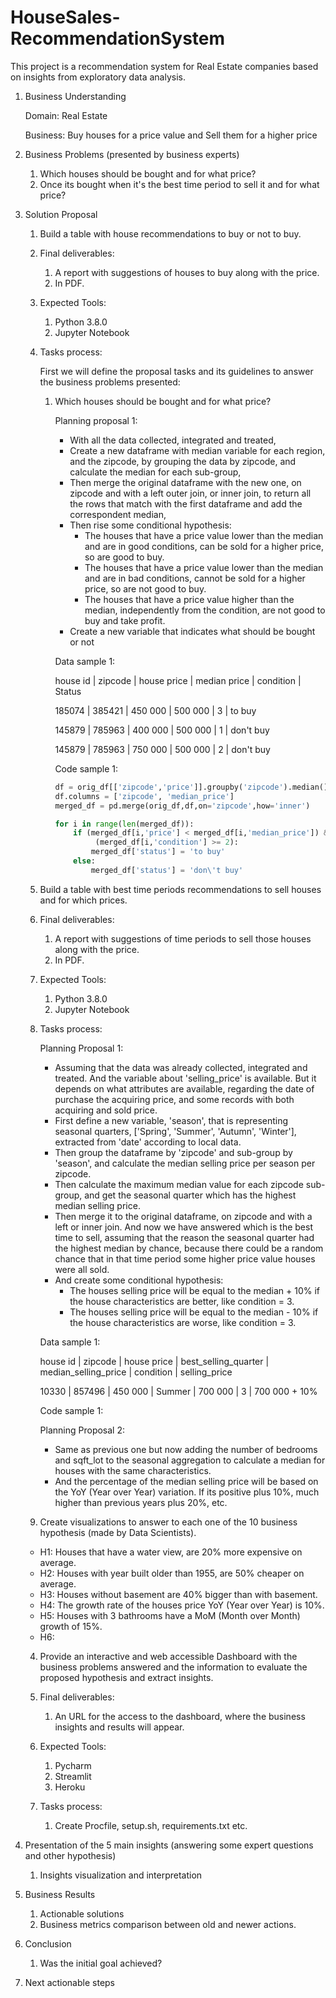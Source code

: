 # HouseSales-RecommendationSystem

This project is a recommendation system for Real Estate companies based on insights from exploratory data analysis.

1. Business Understanding
    
    Domain: Real Estate
    
    Business: Buy houses for a price value and Sell them for a higher price 
    
2. Business Problems (presented by business experts)
    1. Which houses should be bought and for what price?
    2. Once its bought when it's the best time period to sell it and for what price?
3. Solution Proposal
    
    
    1. Build a table with house recommendations to buy or not to buy.
    
    1. Final deliverables:
        1. A report with suggestions of houses to buy along with the price.
        2. In PDF.
    2. Expected Tools:
        1. Python 3.8.0
        2. Jupyter Notebook
    3. Tasks process:
        
        First we will define the proposal tasks and its guidelines to answer the business problems presented:
        
        1. Which houses should be bought and for what price?
            
            Planning proposal 1:
            
            - With all the data collected, integrated and treated,
            - Create a new dataframe with median variable for each region, and the zipcode, by grouping the data by zipcode, and calculate the median for each sub-group,
            - Then merge the original dataframe with the new one, on zipcode and with a left outer join, or inner join, to return all the rows that match with the first dataframe and add the correspondent median,
            - Then rise some conditional hypothesis:
                - The houses that have a price value lower than the median and are in good conditions, can be sold for a higher price, so are good to buy.
                - The houses that have a price value lower than the median and are in bad conditions, cannot be sold for a higher price, so are not good to buy.
                - The houses that have a price value higher than the median, independently from the condition, are not good to buy and take profit.
            - Create a new variable that indicates what should be bought or not
            
            Data sample 1:
            
            house id | zipcode | house price | median price | condition | Status
            
            185074   | 385421 | 450 000       | 500 000        | 3              | to buy
            
            145879   | 785963 | 400 000       | 500 000        | 1              | don't buy
            
            145879   | 785963 | 750 000       | 500 000        | 2              | don't buy
            
            Code sample 1:
            
            ```python
            df = orig_df[['zipcode','price']].groupby('zipcode').median().reset_index()
            df.columns = ['zipcode', 'median_price']
            merged_df = pd.merge(orig_df,df,on='zipcode',how='inner')
            
            for i in range(len(merged_df)):
            	if (merged_df[i,'price'] < merged_df[i,'median_price']) &\
            		 (merged_df[i,'condition'] >= 2):
            		merged_df['status'] = 'to buy'
            	else:
            		merged_df['status'] = 'don\'t buy'
            ```
            
    
    2. Build a table with best time periods recommendations to sell houses and for which prices.
    
    1. Final deliverables:
        1. A report with suggestions of time periods to sell those houses along with the price.
        2. In PDF.
    2. Expected Tools:
        1. Python 3.8.0
        2. Jupyter Notebook
    3. Tasks process:
        
        Planning Proposal 1:
        
        - Assuming that the data was already collected, integrated and treated. And the variable about 'selling_price' is available. But it depends on what attributes are available, regarding the date of purchase the acquiring price, and some records with both acquiring and sold price.
        - First define a new variable, 'season', that is representing seasonal quarters, ['Spring', 'Summer', 'Autumn', 'Winter'], extracted from 'date' according to local data.
        - Then group the dataframe by 'zipcode' and sub-group by 'season', and calculate the median selling price per season per zipcode.
        - Then calculate the maximum median value for each zipcode sub-group, and get the seasonal quarter which has the highest median selling price.
        - Then merge it to the original dataframe, on zipcode and with a left or inner join. And now we have answered which is the best time to sell, assuming that the reason the seasonal quarter had the highest median by chance, because there could be a random chance that in that time period some higher price value houses were all sold.
        - And create some conditional hypothesis:
            - The houses selling price will be equal to the median + 10% if the house characteristics are better, like condition = 3.
            - The houses selling price will be equal to the median - 10% if the house characteristics are worse, like condition = 3.
        
        Data sample 1:
        
        house id | zipcode | house price | best_selling_quarter | median_selling_price | condition | selling_price
        
        10330     | 857496 | 450 000       | Summer                   | 700 000                     | 3             |  700 000 + 10%
        
        Code sample 1:
        
        Planning Proposal 2:
        
        - Same as previous one but now adding the number of bedrooms and sqft_lot to the seasonal aggregation to calculate a median for houses with the same characteristics.
        - And the percentage of the median selling price will be based on the YoY (Year over Year) variation. If its positive plus 10%, much higher than previous years plus 20%, etc.
    
    3. Create visualizations to answer to each one of the 10 business hypothesis (made by Data Scientists).
    
    - H1: Houses that have a water view, are 20% more expensive on average.
    - H2: Houses with year built older than 1955, are 50% cheaper on average.
    - H3: Houses without basement are 40% bigger than with basement.
    - H4: The growth rate of the houses price YoY (Year over Year) is 10%.
    - H5: Houses with 3 bathrooms have a MoM (Month over Month) growth of 15%.
    - H6:
    
    4. Provide an interactive and web accessible Dashboard with the business problems answered and the information to evaluate the proposed hypothesis and extract insights.
    
    1. Final deliverables:
        1. An URL for the access to the dashboard, where the business insights and results will appear.
    2.  Expected Tools:
        1. Pycharm
        2. Streamlit
        3. Heroku
    3. Tasks process:
        1. Create Procfile, setup.sh, requirements.txt etc.
        
4. Presentation of the 5 main insights (answering some expert questions and other hypothesis)
    1. Insights visualization and interpretation
    
5. Business Results
    1. Actionable solutions 
    2. Business metrics comparison between old and newer actions.
6. Conclusion
    1. Was the initial goal achieved?
7. Next actionable steps
